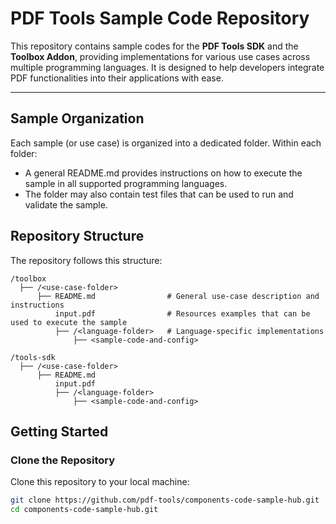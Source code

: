 # PDF Tools Sample Code Repository

This repository contains sample codes for the **PDF Tools SDK** and the **Toolbox Addon**, providing implementations for various use cases across multiple programming languages. It is designed to help developers integrate PDF functionalities into their applications with ease.

---

## Sample Organization

Each sample (or use case) is organized into a dedicated folder. Within each folder:
* A general README.md provides instructions on how to execute the sample in all supported programming languages.
* The folder may also contain test files that can be used to run and validate the sample.

## Repository Structure

The repository follows this structure:

```
/toolbox 
  ├── /<use-case-folder> 
      ├── README.md                # General use-case description and instructions 
          input.pdf                # Resources examples that can be used to execute the sample 
          ├── /<language-folder>   # Language-specific implementations 
              ├── <sample-code-and-config>

/tools-sdk 
  ├── /<use-case-folder> 
      ├── README.md
          input.pdf
          ├── /<language-folder> 
              ├── <sample-code-and-config>
```

## Getting Started

### Clone the Repository
Clone this repository to your local machine:
```bash
git clone https://github.com/pdf-tools/components-code-sample-hub.git
cd components-code-sample-hub.git
```
